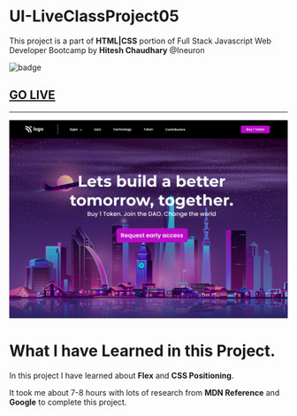 # UI-LiveClassProject05
This project is a part of **HTML|CSS** portion of Full Stack Javascript Web Developer Bootcamp by **Hitesh Chaudhary** @Ineuron

![badge](https://img.shields.io/badge/Project-5-brightgreen)

## [GO LIVE](https://ui-liveclassproject05.netlify.app/)
***
![image](./5.png)

# What I have Learned in this Project.

In this project I have learned about **Flex** and **CSS Positioning**.

It took me about 7-8 hours with lots of research from **MDN Reference** and **Google** to complete this project.



